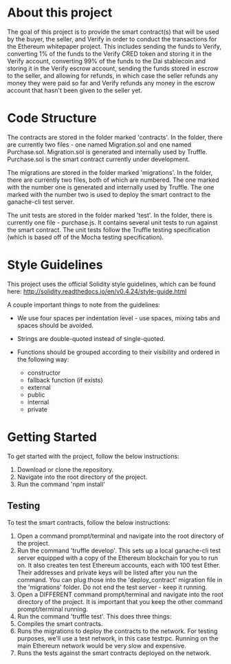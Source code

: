 # About this project

The goal of this project is to provide the smart contract(s) that will be used by the buyer, the seller, and Verify in order to conduct the transactions for the Ethereum whitepaper project. This includes sending the funds to Verify, converting 1% of the funds to the Verify CRED token and storing it in the Verify account, converting 99% of the funds to the Dai stablecoin and storing it in the Verify escrow account, sending the funds stored in escrow to the seller, and allowing for refunds, in which case the seller refunds any money they were paid so far and Verify refunds any money in the escrow account that hasn't been given to the seller yet.

# Code Structure

The contracts are stored in the folder marked 'contracts'. In the folder, there are currently two files - one named Migration.sol and one named Purchase.sol. Migration.sol is generated and internally used by Truffle. Purchase.sol is the smart contract currently under development.

The migrations are stored in the folder marked 'migrations'. In the folder, there are currently two files, both of which are numbered. The one marked with the number one is generated and internally used by Truffle. The one marked with the number two is used to deploy the smart contract to the ganache-cli test server.

The unit tests are stored in the folder marked 'test'. In the folder, there is currently one file - purchase.js. It contains several unit tests to run against the smart contract. The unit tests follow the Truffle testing specification (which is based off of the Mocha testing specification).

# Style Guidelines

This project uses the official Solidity style guidelines, which can be found here: http://solidity.readthedocs.io/en/v0.4.24/style-guide.html

A couple important things to note from the guidelines:

 * We use four spaces per indentation level - use spaces, mixing tabs and spaces should be avoided.
 
 * Strings are double-quoted instead of single-quoted.
 
 * Functions should be grouped according to their visibility and ordered in the following way:
   * constructor
   * fallback function (if exists)
   * external
   * public
   * internal
   * private

# Getting Started

To get started with the project, follow the below instructions:
 1. Download or clone the repository.
 2. Navigate into the root directory of the project.
 3. Run the command 'npm install'
 
## Testing

To test the smart contracts, follow the below instructions:
 1. Open a command prompt/terminal and navigate into the root directory of the project.
 2. Run the command 'truffle develop'. This sets up a local ganache-cli test server equipped with a copy of the Ethereum blockchain for you to run on. It also creates ten test Ethereum accounts, each with 100 test Ether. Their addresses and private keys will be listed after you run the command. You can plug those into the 'deploy_contract' migration file in the 'migrations' folder. Do not end the test server - keep it running.
 3. Open a DIFFERENT command prompt/terminal and navigate into the root directory of the project. It is important that you keep the other command prompt/terminal running.
 4. Run the command 'truffle test'. This does three things:
   1. Compiles the smart contracts.
   2. Runs the migrations to deploy the contracts to the network. For testing purposes, we'll use a test network, in this case testrpc. Running on the main Ethereum network would be very slow and expensive.
   3. Runs the tests against the smart contracts deployed on the network.
